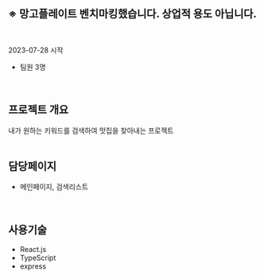 <br/>

## ※ 망고플레이트 벤치마킹했습니다. 상업적 용도 아닙니다.
<br/>

2023-07-28 시작
 - 팀원 3명
<br/>

## 프로젝트 개요
  내가 원하는 키워드를 검색하여 맛집을 찾아내는 프로젝트
<br/>
<br/>
## 담당페이지
 - 메인페이지, 검색리스트
<br/>

## 사용기술 
 - React.js
 - TypeScript
 - express
